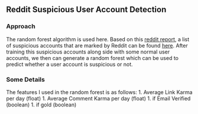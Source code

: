 ## Reddit Suspicious User Account Detection

### Approach
The random forest algorithm is used here. Based on this [reddit report](https://www.reddit.com/r/announcements/comments/8bb85p/reddits_2017_transparency_report_and_suspect/), a list of suspicious accounts that are marked by Reddit can be found [here](https://www.reddit.com/wiki/suspiciousaccounts). After training this suspicious accounts along side with some normal user accounts, we then can generate a random forest which can be used to predict whether a user account is suspicious or not.

### Some Details
The features I used in the random forest is as follows:
            1. Average Link Karma per day (float)
            1. Average Comment Karma per day (float)
            1. if Email Verified (boolean)
            1. if gold (boolean)

